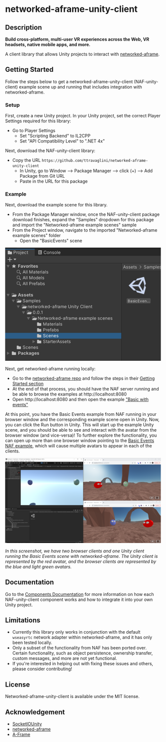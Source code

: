 # networked-aframe-unity-client

## Description

**Build cross-platform, multi-user VR experiences across the Web, VR headsets, native mobile apps, and more.**

A client library that allows Unity projects to interact with [networked-aframe](https://github.com/networked-aframe/networked-aframe).

## Getting Started
Follow the steps below to get a networked-aframe-unity-client (NAF-unity-client) example scene up and running that includes integration with networked-aframe.

### Setup

First, create a new Unity project. In your Unity project, set the correct Player Settings required for this library:
- Go to Player Settings
    - Set "Scripting Backend" to IL2CPP
    - Set "API Compatibility Level" to ".NET 4x"

Next, download the NAF-unity-client library:

- Copy the URL `https://github.com/ttravaglini/networked-aframe-unity-client`
    - In Unity, go to Window --> Package Manager --> click (+) --> Add Package from Git URL
    - Paste in the URL for this package

### Example

Next, download the example scene for this library. 
- From the Package Manager window, once the NAF-unity-client package download finishes, expand the "Samples" dropdown for this package and import the "Networked-aframe example scenes" sample
- From the Project window, navigate to the imported "Networked-aframe example scenes" folder
    - Open the "BasicEvents" scene

![screenshot showing the BasicEvents scene in the Project window](Documentation~/images/basic_events_scene.PNG)

Next, get networked-aframe running locally:

- Go to the [networked-aframe repo](https://github.com/networked-aframe/networked-aframe) and follow the steps in their [Getting Started section](https://github.com/networked-aframe/networked-aframe#getting-started)
- At the end of that process, you should have the NAF server running and be able to browse the examples at http://localhost:8080
- Open http://localhost:8080 and then open the example ["Basic with events"](http://localhost:8080/basic-events.html)


At this point, you have the Basic Events example from NAF running in your browser window and the corresponding example scene open in Unity. Now, you can click the Run button in Unity. This will start up the example Unity scene, and you should be able to see and interact with the avatar from the browser window (and vice-versa)! To further explore the functionality, you can open up more than one browser window pointing to the [Basic Events NAF example](http://localhost:8080/basic-events.html), which will cause multiple avatars to appear in each of the clients.

![screenshot showing Basic Events example](Documentation~/images/BasicEventsExample.PNG)

_In this screenshot, we have two browser clients and one Unity client running the Basic Events scene with networked-aframe. The Unity client is represented by the red avatar, and the browser clients are represented by the blue and light green avatars._

## Documentation
Go to the [Components Documentation](Documentation~/ComponentsDocumentation.md) for more information on how each NAF-unity-client component works and how to integrate it into your own Unity project.

## Limitations
- Currently this library only works in conjunction with the default `wseasyrtc` network adapter within networked-aframe, and it has only been tested locally.
- Only a subset of the functionality from NAF has been ported over. Certain functionality, such as object persistence, ownership transfer, custom messages, and more are not yet functional.
- If you're interested in helping out with fixing these issues and others, please consider contributing!

## License

Networked-aframe-unity-client is available under the MIT license.

## Acknowledgement

- [SocketIOUnity](https://github.com/itisnajim/SocketIOUnity)
- [networked-aframe](https://github.com/networked-aframe/networked-aframe)
- [A-Frame](https://aframe.io/)